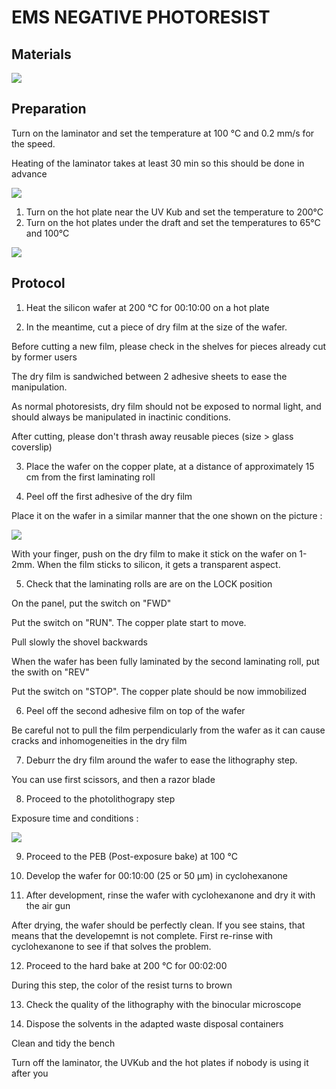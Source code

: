 # EMS NEGATIVE PHOTORESIST

## Materials


![](assets/DryFilmLithography-d205194c.png)

## Preparation

Turn on the laminator and set the temperature at 100 °C and 0.2 mm/s for the speed.

Heating of the laminator takes at least 30 min so this should be done in advance


![](assets/DryFilmLithography-f8736f33.jpg)


1. Turn on the hot plate near the UV Kub and set the temperature to 200°C
2. Turn on the hot plates under the draft and set the temperatures to 65°C and 100°C

![](assets/DryFilmLithography-a111fcc6.JPG)

## Protocol

1. Heat the silicon wafer at  200 °C for 00:10:00 on a hot plate

2. In the meantime, cut a piece of dry film at the size of the wafer.

Before cutting a new film, please check in the shelves for pieces already cut by former users

The dry film is sandwiched between 2 adhesive sheets to ease the manipulation.

As normal photoresists, dry film should not be exposed to normal light, and should always be manipulated in inactinic conditions.

After cutting, please don't thrash away reusable pieces (size > glass coverslip)

3. Place the wafer on the copper plate, at a distance of approximately 15 cm from the first laminating roll


4. Peel off the first adhesive of the dry film

Place it on the wafer in a similar manner that the one shown on the picture :


![](assets/DryFilmLithography-930cdcda.jpg)

With your finger, push on the dry film to make it stick on the wafer on 1-2mm. When the film sticks to silicon, it gets a transparent aspect.


5. Check that the laminating rolls are are on the LOCK position

On the panel, put the switch on "FWD"

Put the switch on "RUN". The copper plate start to move.

Pull slowly the shovel backwards

When the wafer has been fully laminated by the second laminating roll, put the swith on "REV"

Put the switch on "STOP". The copper plate should be now immobilized

6. Peel off the second adhesive film on top of the wafer

Be careful not to pull the film perpendicularly from the wafer as it can cause cracks and inhomogeneities in the dry film

7. Deburr the dry film around the wafer to ease the lithography step.

You can use first scissors, and then a razor blade

8. Proceed to the photolithograpy step



Exposure time and conditions :

![](assets/DryFilmLithography-a111fcc6.JPG)


9. Proceed to the PEB (Post-exposure bake) at 100 °C





10. Develop the wafer for 00:10:00 (25 or 50 µm) in cyclohexanone

11. After development, rinse the wafer with cyclohexanone and dry it with the air gun

After drying, the wafer should be perfectly clean. If you see stains, that means that the developemnt is not complete. First re-rinse with cyclohexanone to see if that solves the problem.

12. Proceed to the hard bake at 200 °C  for 00:02:00

During this step, the color of the resist turns to brown



13. Check the quality of the lithography with the binocular microscope




14. Dispose the solvents in the adapted waste disposal containers

Clean and tidy the bench

Turn off the laminator, the UVKub and the hot plates if nobody is using it after you
